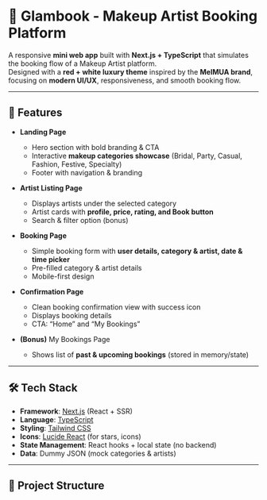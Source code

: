 # 💄 Glambook - Makeup Artist Booking Platform  

A responsive **mini web app** built with **Next.js + TypeScript** that simulates the booking flow of a Makeup Artist platform.  
Designed with a **red + white luxury theme** inspired by the **MelMUA brand**, focusing on **modern UI/UX**, responsiveness, and smooth booking flow.  

---

## 🚀 Features  

- **Landing Page**  
  - Hero section with bold branding & CTA  
  - Interactive **makeup categories showcase** (Bridal, Party, Casual, Fashion, Festive, Specialty)  
  - Footer with navigation & branding  

- **Artist Listing Page**  
  - Displays artists under the selected category  
  - Artist cards with **profile, price, rating, and Book button**  
  - Search & filter option (bonus)  

- **Booking Page**  
  - Simple booking form with **user details, category & artist, date & time picker**  
  - Pre-filled category & artist details  
  - Mobile-first design  

- **Confirmation Page**  
  - Clean booking confirmation view with success icon  
  - Displays booking details  
  - CTA: “Home” and “My Bookings”  

- **(Bonus)** My Bookings Page  
  - Shows list of **past & upcoming bookings** (stored in memory/state)  

---

## 🛠️ Tech Stack  

- **Framework**: [Next.js](https://nextjs.org/) (React + SSR)  
- **Language**: [TypeScript](https://www.typescriptlang.org/)  
- **Styling**: [Tailwind CSS](https://tailwindcss.com/)  
- **Icons**: [Lucide React](https://lucide.dev/) (for stars, icons)  
- **State Management**: React hooks + local state (no backend)  
- **Data**: Dummy JSON (mock categories & artists)  

---

## 📂 Project Structure  

